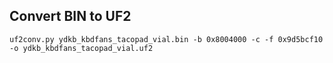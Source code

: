 ## Convert BIN to UF2
```
uf2conv.py ydkb_kbdfans_tacopad_vial.bin -b 0x8004000 -c -f 0x9d5bcf10 -o ydkb_kbdfans_tacopad_vial.uf2
```